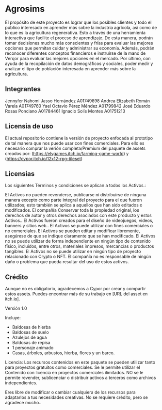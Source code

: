 # Agrosims

El propósito de este proyecto es lograr que los posibles clientes y todo el público interesado en aprender más sobre la industria agrícola, así como de lo que es la agricultura regenerativa. Esto a través de una herramienta interactiva que facilite el proceso de aprendizaje. De esta manera, podrán tomar decisiones mucho más conscientes y frías para evaluar las mejores opciones que permitan cuidar y administrar su economía. Además, podrán reconocer diferentes conceptos financieros e instruirse de la mano de Verqor para evaluar las mejores opciones en el mercado. Por último, con ayuda de la recopilación de datos demográficos y sociales, poder medir y analizar el tipo de población interesada en aprender más sobre la agricultura.


## Integrantes 
Jennyfer Nahomi Jasso Hernández
A01749898
Andrea Elizabeth Román Varela 
A01749760
Yael Octavio Pérez Méndez
A01799842
José Eduardo Rosas Ponciano
A01784461
Ignacio Solís Montes
A01751213


## Licensia de uso

El actual repositorio contiene la versión de proyecto enfocada al prototipo de tal manera que nos puede usar con fines comerciales. Para ello es necesario comprar la verión completa/Premium del paquete de assets creados por: (https://elvgames.itch.io/farming-game-world) y (https://cypor.itch.io/12x12-rpg-tileset)



## Licensias

Los siguientes Términos y condiciones se aplican a todos los Activos.:

El Activos no pueden revenderse, publicarse ni distribuirse de ninguna manera excepto como parte integral del proyecto para el que fueron utilizados; esto también se aplica a aquellos que han sido editados o modificados.
El compañía Conservar toda la propiedad original, los derechos de autor y otros derechos asociados con este producto y estos Activos..
El Activos fueron creados para el diseño de videojuegos, videos, banners y sitios web..
El Activos se puede utilizar con fines comerciales o no comerciales.
El Activos se pueden editar y modificar libremente, asegúrese de que se indique claramente que se han modificado.
El Activos no se puede utilizar de forma independiente en ningún tipo de contenido físico, incluidos, entre otros, materiales impresos, mercancías o productos tangibles.
El Activos no se puede utilizar en ningún tipo de proyecto relacionado con Crypto o NFT.
El compañía no es responsable de ningún daño o problema que pueda resultar del uso de estos activos.
## Crédito
Aunque no es obligatorio, agradecemos a Cypor por crear y compartir estos assets. Puedes encontrar más de su trabajo en [URL del asset en itch.io].


Versión 1.0

Incluye:

- Baldosas de hierba
- Baldosas de suelo
- Azulejos de agua
- Baldosas de repisa 
- 1 personaje animado
- Casas, árboles, arbustos, hierba, flores y un barco.

Licencia: Los recursos contenidos en este paquete se pueden utilizar tanto para proyectos gratuitos como comerciales. Se le permite utilizar el Contenido con licencia en proyectos comerciales ilimitados. NO se le permite revender, sublicenciar o distribuir activos a terceros como archivos independientes. 

Eres libre de modificar o cambiar cualquiera de los recursos para adaptarlos a tus necesidades creativas. No se requiere crédito, pero se agradece mucho..


